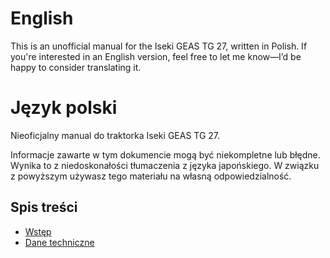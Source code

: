 # English 
This is an unofficial manual for the Iseki GEAS TG 27, written in Polish. If you're interested in an English version, feel free to let me know—I’d be happy to consider translating it.


# Język polski

Nieoficjalny manual do traktorka Iseki GEAS TG 27.

Informacje zawarte w tym dokumencie mogą być niekompletne lub błędne. Wynika to z niedoskonałości tłumaczenia z języka japońskiego. W związku z powyższym używasz tego materiału na własną odpowiedzialność.

## Spis treści

- [Wstęp](./doc/00_wstep.md)
- [Dane techniczne](./doc/01_dane_techniczne.md)
